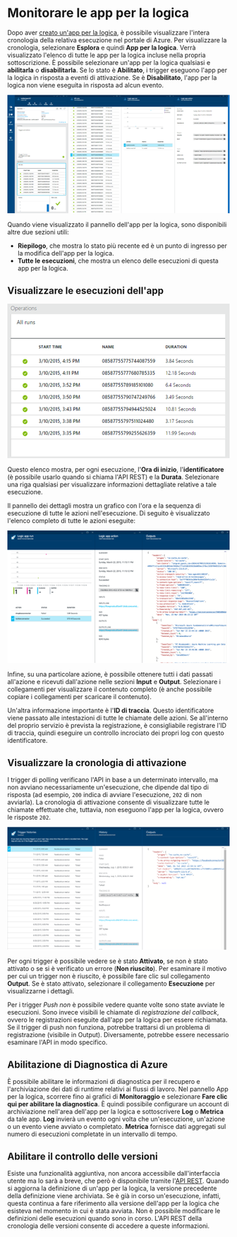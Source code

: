 <properties 
	pageTitle="Monitorare le app per la logica nel servizio app di Azure | Microsoft Azure" 
	description="Come verificare il funzionamento delle app per la logica" 
	authors="stepsic-microsoft-com" 
	manager="erikre" 
	editor="" 
	services="app-service\logic" 
	documentationCenter=""/>

<tags
	ms.service="app-service-logic"
	ms.workload="integration"
	ms.tgt_pltfrm="na"
	ms.devlang="na"
	ms.topic="article"
	ms.date="05/31/2016"
	ms.author="stepsic"/>

# Monitorare le app per la logica

Dopo aver [creato un'app per la logica](app-service-logic-create-a-logic-app.md), è possibile visualizzare l'intera cronologia della relativa esecuzione nel portale di Azure. Per visualizzare la cronologia, selezionare **Esplora** e quindi **App per la logica**. Verrà visualizzato l'elenco di tutte le app per la logica incluse nella propria sottoscrizione. È possibile selezionare un'app per la logica qualsiasi e **abilitarla** o **disabilitarla**. Se lo stato è **Abilitato**, i trigger eseguono l'app per la logica in risposta a eventi di attivazione. Se è **Disabilitato**, l'app per la logica non viene eseguita in risposta ad alcun evento.

![Panoramica](./media/app-service-logic-monitor-your-logic-apps/overview.png)

Quando viene visualizzato il pannello dell'app per la logica, sono disponibili altre due sezioni utili:

- **Riepilogo**, che mostra lo stato più recente ed è un punto di ingresso per la modifica dell'app per la logica.
- **Tutte le esecuzioni**, che mostra un elenco delle esecuzioni di questa app per la logica.

## Visualizzare le esecuzioni dell'app

![Tutte le esecuzioni](./media/app-service-logic-monitor-your-logic-apps/allruns.png)

Questo elenco mostra, per ogni esecuzione, l'**Ora di inizio**, l'**identificatore** (è possibile usarlo quando si chiama l'API REST) e la **Durata**. Selezionare una riga qualsiasi per visualizzare informazioni dettagliate relative a tale esecuzione.

Il pannello dei dettagli mostra un grafico con l'ora e la sequenza di esecuzione di tutte le azioni nell'esecuzione. Di seguito è visualizzato l'elenco completo di tutte le azioni eseguite:

![Esecuzione e azioni](./media/app-service-logic-monitor-your-logic-apps/runandaction.png)

Infine, su una particolare azione, è possibile ottenere tutti i dati passati all'azione e ricevuti dall'azione nelle sezioni **Input** e **Output**. Selezionare i collegamenti per visualizzare il contenuto completo (è anche possibile copiare i collegamenti per scaricare il contenuto).

Un'altra informazione importante è l'**ID di traccia**. Questo identificatore viene passato alle intestazioni di tutte le chiamate delle azioni. Se all'interno del proprio servizio è prevista la registrazione, è consigliabile registrare l'ID di traccia, quindi eseguire un controllo incrociato dei propri log con questo identificatore.

## Visualizzare la cronologia di attivazione 

I trigger di polling verificano l'API in base a un determinato intervallo, ma non avviano necessariamente un'esecuzione, che dipende dal tipo di risposta (ad esempio, `200` indica di avviare l'esecuzione, `202` di non avviarla). La cronologia di attivazione consente di visualizzare tutte le chiamate effettuate che, tuttavia, non eseguono l'app per la logica, ovvero le risposte `202`.

![Cronologia di attivazione](./media/app-service-logic-monitor-your-logic-apps/triggerhistory.png)

Per ogni trigger è possibile vedere se è stato **Attivato**, se non è stato attivato o se si è verificato un errore (**Non riuscito**). Per esaminare il motivo per cui un trigger non è riuscito, è possibile fare clic sul collegamento **Output**. Se è stato attivato, selezionare il collegamento **Esecuzione** per visualizzarne i dettagli.

Per i trigger *Push* *non* è possibile vedere quante volte sono state avviate le esecuzioni. Sono invece visibili le chiamate di *registrazione del callback*, ovvero le registrazioni eseguite dall'app per la logica per essere richiamata. Se il trigger di push non funziona, potrebbe trattarsi di un problema di registrazione (visibile in Output). Diversamente, potrebbe essere necessario esaminare l'API in modo specifico.

## Abilitazione di Diagnostica di Azure

È possibile abilitare le informazioni di diagnostica per il recupero e l'archiviazione dei dati di runtime relativi ai flussi di lavoro. Nel pannello App per la logica, scorrere fino ai grafici di **Monitoraggio** e selezionare **Fare clic qui per abilitare la diagnostica**. È quindi possibile configurare un account di archiviazione nell'area dell'app per la logica e sottoscrivere **Log** o **Metrica** da tale app. **Log** invierà un evento ogni volta che un'esecuzione, un'azione o un evento viene avviato o completato. **Metrica** fornisce dati aggregati sul numero di esecuzioni completate in un intervallo di tempo.

## Abilitare il controllo delle versioni

Esiste una funzionalità aggiuntiva, non ancora accessibile dall'interfaccia utente ma lo sarà a breve, che però è disponibile tramite l'[API REST](https://msdn.microsoft.com/library/azure/mt643788.aspx). Quando si aggiorna la definizione di un'app per la logica, la versione precedente della definizione viene archiviata. Se è già in corso un'esecuzione, infatti, questa continua a fare riferimento alla versione dell'app per la logica che esisteva nel momento in cui è stata avviata. Non è possibile modificare le definizioni delle esecuzioni quando sono in corso. L'API REST della cronologia delle versioni consente di accedere a queste informazioni.

<!---HONumber=AcomDC_0601_2016-->